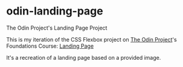 # odin-landing-page
The Odin Project's Landing Page Project

This is my iteration of the CSS Flexbox project on [The Odin Project](http://theodinproject.com)'s Foundations Course: [Landing Page](https://www.theodinproject.com/lessons/foundations-landing-page)

It's a recreation of a landing page based on a provided image.